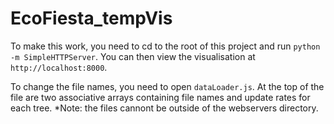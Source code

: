 EcoFiesta_tempVis
=================
To make this work, you need to cd to the root of this project and run ```python -m SimpleHTTPServer```.  You can then view the visualisation at ```http://localhost:8000```.

To change the file names, you need to open ```dataLoader.js```. At the top of the file are two associative arrays containing file names and update rates for each tree. *Note: the files cannont be outside of the webservers directory.
